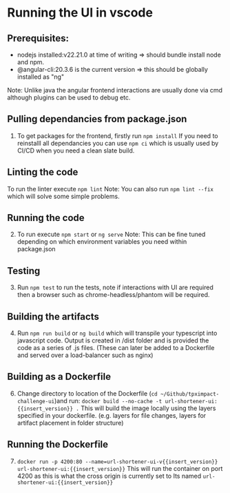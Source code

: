 # Running the UI in vscode

## Prerequisites:
- nodejs installed:v22.21.0 at time of writing => should bundle install node and npm.
- @angular-cli:20.3.6 is the current version => this should be globally installed as "ng"

Note: Unlike java the angular frontend interactions are usually done via cmd although plugins can be used to debug etc.

## Pulling dependancies from package.json
1) To get packages for the frontend, firstly run `npm install`
If you need to reinstalll all dependancies you can use `npm ci` which is usually used by CI/CD when you need a clean slate build.

## Linting the code
To run the linter execute `npm lint`
Note: You can also run `npm lint --fix` which will solve some simple problems. 

## Running the code
2) To run execute `npm start` or `ng serve`
Note: This can be fine tuned depending on which environment variables you need within package.json

## Testing
3) Run `npm test` to run the tests, note if interactions with UI are required then a browser such as chrome-headless/phantom will be required.

## Building the artifacts
4) Run `npm run build` or `ng build` which will transpile your typescript into javascript code.
Output is created in /dist folder and is provided the code as a series of .js files. (These can later be added to a Dockerfile and served over a load-balancer such as nginx)

## Building as a Dockerfile
6) Change directory to location of the Dockerfile (`cd ~/Github/tpximpact-challenge-ui`)and run: `docker build --no-cache -t url-shortener-ui:{{insert_version}} .`
   This will build the image locally using the layers specified in your dockerfile. (e.g. layers for file changes, layers for artifact placement in folder structure)

## Running the Dockerfile
7) `docker run -p 4200:80 --name=url-shortener-ui-v{{insert_version}} url-shortener-ui:{{insert_version}}`
   This will run the container on port 4200 as this is what the cross origin is currently set to
   Its named `url-shortener-ui:{{insert_version}}`